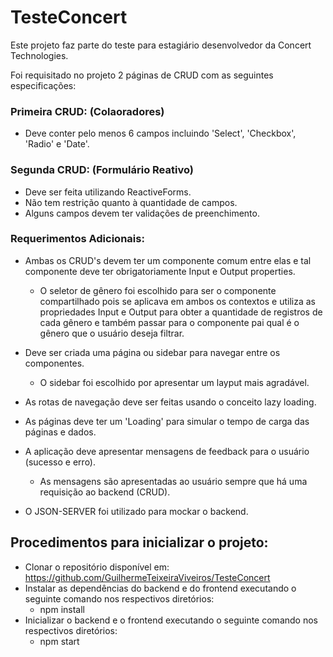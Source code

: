 # TesteConcert
Este projeto faz parte do teste para estagiário desenvolvedor da Concert Technologies.

Foi requisitado no projeto 2 páginas de CRUD com as seguintes especificações:

### Primeira CRUD: (Colaoradores)
  - Deve conter pelo menos 6 campos incluindo 'Select', 'Checkbox', 'Radio' e 'Date'.
 
### Segunda CRUD: (Formulário Reativo)
  - Deve ser feita utilizando ReactiveForms.
  - Não tem restrição quanto à quantidade de campos.
  - Alguns campos devem ter validações de preenchimento.

### Requerimentos Adicionais:
  - Ambas os CRUD's devem ter um componente comum entre elas e tal componente deve ter obrigatoriamente Input e Output properties.
    - O seletor de gênero foi escolhido para ser o componente compartilhado pois se aplicava em ambos os contextos e utiliza as propriedades Input e Output para obter
    a quantidade de registros de cada gênero e também passar para o componente pai qual é o gênero que o usuário deseja filtrar.
  
  - Deve ser criada uma página ou sidebar para navegar entre os componentes. 
    - O sidebar foi escolhido por apresentar um layput mais agradável.
    
  - As rotas de navegação deve ser feitas usando o conceito lazy loading.
  
  - As páginas deve ter um 'Loading' para simular o tempo de carga das páginas e dados.
  
  - A aplicação deve apresentar mensagens de feedback para o usuário (sucesso e erro).
    - As mensagens são apresentadas ao usuário sempre que há uma requisição ao backend (CRUD).
    
  - O JSON-SERVER foi utilizado para mockar o backend.
  
## Procedimentos para inicializar o projeto:
  - Clonar o repositório disponível em: https://github.com/GuilhermeTeixeiraViveiros/TesteConcert
  - Instalar as dependências do backend e do frontend executando o seguinte comando nos respectivos diretórios:
    - npm install
  - Inicializar o backend e o frontend executando o seguinte comando nos respectivos diretórios:
    - npm start
 
